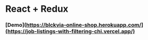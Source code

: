 # React + Redux
### [Demo](https://blckvia-online-shop.herokuapp.com/](https://job-listings-with-filtering-chi.vercel.app/)
